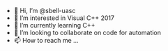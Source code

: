 - 👋 Hi, I’m @sbell-uasc
- 👀 I’m interested in Visual C++ 2017
- 🌱 I’m currently learning C++
- 💞️ I’m looking to collaborate on code for automation
- 📫 How to reach me ...

<!---
sbell-uasc/sbell-uasc is a ✨ special ✨ repository because its `README.md` (this file) appears on your GitHub profile.
You can click the Preview link to take a look at your changes.
--->
